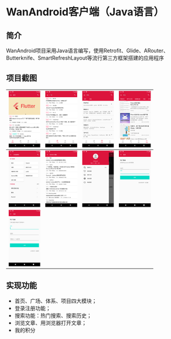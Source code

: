 # WanAndroid客户端（Java语言）

## 简介

WanAndroid项目采用Java语言编写，使用Retrofit、Glide、ARouter、Butterknife、SmartRefreshLayout等流行第三方框架搭建的应用程序

## 项目截图

| <img src="imgs\Screenshot_1613875530.png" style="zoom:15%;" /> | <img src="imgs\Screenshot_1613875592.png" style="zoom:15%;" /> | <img src="imgs\Screenshot_1613875605.png" style="zoom:15%;" /> | <img src="imgs\Screenshot_1613875611.png" style="zoom:15%;" /> |
| :----------------------------------------------------------: | :----------------------------------------------------------: | :----------------------------------------------------------: | :----------------------------------------------------------: |
| <img src="imgs\Screenshot_1613876133.png" style="zoom:15%;" /> | <img src="imgs\Screenshot_1613876153.png" style="zoom:15%;" /> | <img src="imgs\Screenshot_1613876234.png" style="zoom:15%;" /> | <img src="imgs\Screenshot_1613876401.png" style="zoom:15%;" /> |
| <img src="imgs\Screenshot_1613876337.png" style="zoom:15%;" /> |                                                              |                                                              |                                                              |

## 实现功能

- 首页、广场、体系、项目四大模块；
- 登录注册功能；
- 搜索功能：热门搜索、搜索历史；
- 浏览文章、用浏览器打开文章；
- 我的积分